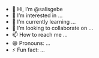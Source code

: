 - 👋 Hi, I’m @salisgebe
- 👀 I’m interested in ...
- 🌱 I’m currently learning ...
- 💞️ I’m looking to collaborate on ...
- 📫 How to reach me ...
- 😄 Pronouns: ...
- ⚡ Fun fact: ...

<!---
salisgebe/salisgebe is a ✨ special ✨ repository because its `README.md` (this file) appears on your GitHub profile.
You can click the Preview link to take a look at your changes.
--->
